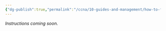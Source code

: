 ```yaml
---
{"dg-publish":true,"permalink":"/ccna/10-guides-and-management/how-to-fork-this-repository/"}
---
```


*Instructions coming soon.*